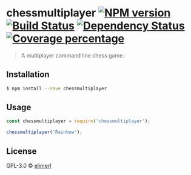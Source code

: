 # chessmultiplayer [![NPM version][npm-image]][npm-url] [![Build Status][travis-image]][travis-url] [![Dependency Status][daviddm-image]][daviddm-url] [![Coverage percentage][coveralls-image]][coveralls-url]
> A multiplayer command line chess game.

## Installation

```sh
$ npm install --save chessmultiplayer
```

## Usage

```js
const chessmultiplayer = require('chessmultiplayer');

chessmultiplayer('Rainbow');
```
## License

GPL-3.0 © [elimerl](https://github.com/elimerl)


[npm-image]: https://badge.fury.io/js/chessmultiplayer.svg
[npm-url]: https://npmjs.org/package/chessmultiplayer
[travis-image]: https://travis-ci.com//chessmultiplayer.svg?branch=master
[travis-url]: https://travis-ci.com//chessmultiplayer
[daviddm-image]: https://david-dm.org//chessmultiplayer.svg?theme=shields.io
[daviddm-url]: https://david-dm.org//chessmultiplayer
[coveralls-image]: https://coveralls.io/repos//chessmultiplayer/badge.svg
[coveralls-url]: https://coveralls.io/r//chessmultiplayer

